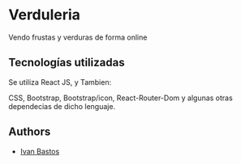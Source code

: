 
# Verduleria

Vendo frustas y verduras de forma online





## Tecnologías utilizadas
Se utiliza React JS, y Tambien:

CSS, Bootstrap, Bootstrap/icon, React-Router-Dom y algunas otras dependecias de dicho lenguaje.


## Authors

- [Ivan Bastos](https://github.com/ivanpr87/TP3)